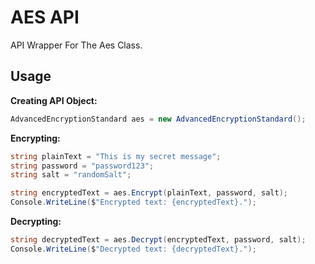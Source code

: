 # AES API

API Wrapper For The Aes Class.

## Usage

**Creating API Object:**
```cs
AdvancedEncryptionStandard aes = new AdvancedEncryptionStandard();
```

**Encrypting:**
```cs
string plainText = "This is my secret message";
string password = "password123";
string salt = "randomSalt";
```

```cs
string encryptedText = aes.Encrypt(plainText, password, salt);
Console.WriteLine($"Encrypted text: {encryptedText}.");
```

**Decrypting:**
```cs
string decryptedText = aes.Decrypt(encryptedText, password, salt);
Console.WriteLine($"Decrypted text: {decryptedText}.");
```
